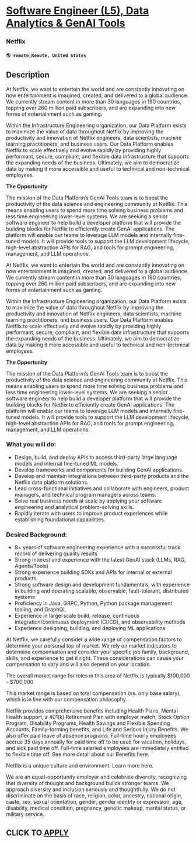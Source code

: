 # [Software Engineer (L5), Data Analytics & GenAI Tools](https://www.remotewlb.com/apply/software-engineer-l5-data-analytics-genai-tools)  
### Netflix  
#### `🌎 remote,Remote, United States`  

## Description

At Netflix, we want to entertain the world and are constantly innovating on how entertainment is imagined, created, and delivered to a global audience. We currently stream content in more than 30 languages in 190 countries, topping over 260 million paid subscribers, and are expanding into new forms of entertainment such as gaming.

  

Within the Infrastructure Engineering organization, our Data Platform exists to maximize the value of data throughout Netflix by improving the productivity and innovation of Netflix engineers, data scientists, machine learning practitioners, and business users. Our Data Platform enables Netflix to scale effectively and evolve rapidly by providing highly performant, secure, compliant, and flexible data infrastructure that supports the expanding needs of the business. Ultimately, we aim to democratize data by making it more accessible and useful to technical and non-technical employees.

  

 **The Opportunity**

  

The mission of the Data Platform’s GenAI Tools team is to boost the productivity of the data science and engineering community at Netflix. This means enabling users to spend more time solving business problems and less time engineering lower-level systems. We are seeking a senior software engineer to help build a developer platform that will provide the building blocks for Netflix to efficiently create GenAI applications. The platform will enable our teams to leverage LLM models and internally fine-tuned models. It will provide tools to support the LLM development lifecycle, high-level abstraction APIs for RAG, and tools for prompt engineering, management, and LLM operations.

  

  

  

At Netflix, we want to entertain the world and are constantly innovating on how entertainment is imagined, created, and delivered to a global audience. We currently stream content in more than 30 languages in 190 countries, topping over 260 million paid subscribers, and are expanding into new forms of entertainment such as gaming.

  

Within the Infrastructure Engineering organization, our Data Platform exists to maximize the value of data throughout Netflix by improving the productivity and innovation of Netflix engineers, data scientists, machine learning practitioners, and business users. Our Data Platform enables Netflix to scale effectively and evolve rapidly by providing highly performant, secure, compliant, and flexible data infrastructure that supports the expanding needs of the business. Ultimately, we aim to democratize data by making it more accessible and useful to technical and non-technical employees.

  

 **The Opportunity**

  

The mission of the Data Platform’s GenAI Tools team is to boost the productivity of the data science and engineering community at Netflix. This means enabling users to spend more time solving business problems and less time engineering lower-level systems. We are seeking a senior software engineer to help build a developer platform that will provide the building blocks for Netflix to efficiently create GenAI applications. The platform will enable our teams to leverage LLM models and internally fine-tuned models. It will provide tools to support the LLM development lifecycle, high-level abstraction APIs for RAG, and tools for prompt engineering, management, and LLM operations.

  

  

  

### What you will do:

* Design, build, and deploy APIs to access third-party large language models and internal fine-tuned ML models.
* Develop frameworks and components for building GenAI applications.
* Develop and maintain integrations between third-party products and the Netflix data platform solutions.
* Lead cross-functional initiatives and collaborate with engineers, product managers, and technical program managers across teams.
* Solve real business needs at scale by applying your software engineering and analytical problem-solving skills.
* Rapidly iterate with users to improve product experiences while establishing foundational capabilities.

  

### Desired Background:

* 8+ years of software engineering experience with a successful track record of delivering quality results
* Strong interest and experience with the latest GenAI stack (LLMs, RAG, Agents/Tools) 
* Strong experience building SDKs and APIs for internal or external products
* Strong software design and development fundamentals, with experience in building and operating scalable, observable, fault-tolerant, distributed systems
* Proficiency in Java, GRPC, Python, Python package management tooling, and GraphQL
* Experience in large-scale build, release, continuous integration/continuous deployment (CI/CD), and observability methods
* Experience designing, building, and deploying ML applications

  

At Netflix, we carefully consider a wide range of compensation factors to determine your personal top of market. We rely on market indicators to determine compensation and consider your specific job family, background, skills, and experience to get it right. These considerations can cause your compensation to vary and will also depend on your location.

  

The overall market range for roles in this area of Netflix is typically $100,000 - $700,000

  

This market range is based on total compensation (vs. only base salary), which is in line with our compensation philosophy.

  

Netflix provides comprehensive benefits including Health Plans, Mental Health support, a 401(k) Retirement Plan with employer match, Stock Option Program, Disability Programs, Health Savings and Flexible Spending Accounts, Family-forming benefits, and Life and Serious Injury Benefits. We also offer paid leave of absence programs. Full-time hourly employees accrue 35 days annually for paid time off to be used for vacation, holidays, and sick paid time off. Full-time salaried employees are immediately entitled to flexible time off. See more detail about our Benefits here.

  

Netflix is a unique culture and environment. Learn more here.

  

We are an equal-opportunity employer and celebrate diversity, recognizing that diversity of thought and background builds stronger teams. We approach diversity and inclusion seriously and thoughtfully. We do not discriminate on the basis of race, religion, color, ancestry, national origin, caste, sex, sexual orientation, gender, gender identity or expression, age, disability, medical condition, pregnancy, genetic makeup, marital status, or military service.

  
## CLICK TO [APPLY](https://www.remotewlb.com/apply/software-engineer-l5-data-analytics-genai-tools)

